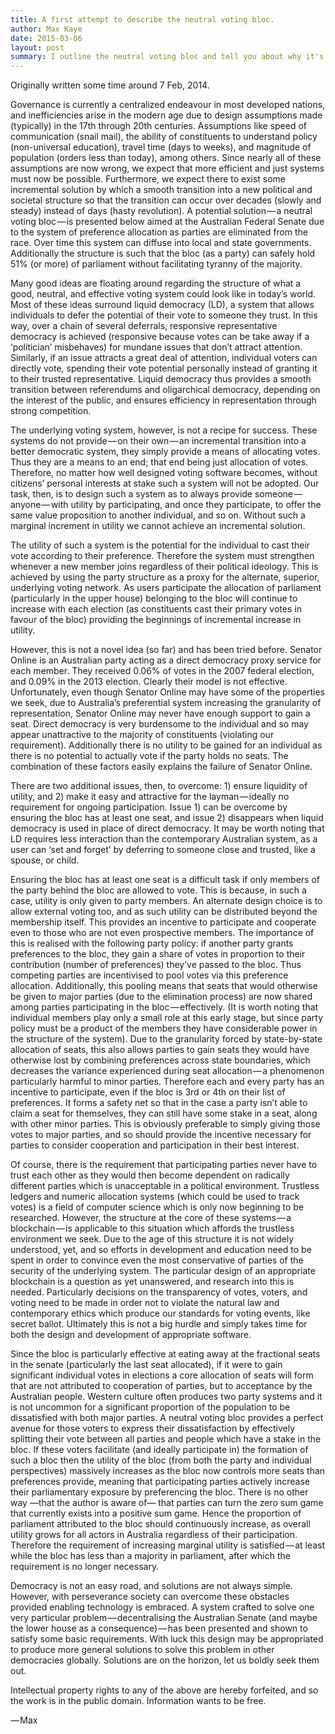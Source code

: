 ```yaml
---
title: A first attempt to describe the neutral voting bloc.
author: Max Kaye
date: 2015-03-06
layout: post
summary: I outline the neutral voting bloc and tell you about why it's awesome.
---
```


Originally written some time around 7 Feb, 2014.

Governance is currently a centralized endeavour in most developed nations, and inefficiencies arise in the modern age due to design assumptions made (typically) in the 17th through 20th centuries. Assumptions like speed of communication (snail mail), the ability of constituents to understand policy (non-universal education), travel time (days to weeks), and magnitude of population (orders less than today), among others. Since nearly all of these assumptions are now wrong, we expect that more efficient and just systems must now be possible. Furthermore, we expect there to exist some incremental solution by which a smooth transition into a new political and societal structure so that the transition can occur over decades (slowly and steady) instead of days (hasty revolution). A potential solution — a neutral voting bloc — is presented below aimed at the Australian Federal Senate due to the system of preference allocation as parties are eliminated from the race. Over time this system can diffuse into local and state governments. Additionally the structure is such that the bloc (as a party) can safely hold 51% (or more) of parliament without facilitating tyranny of the majority.

Many good ideas are floating around regarding the structure of what a good, neutral, and effective voting system could look like in today’s world. Most of these ideas surround liquid democracy (LD), a system that allows individuals to defer the potential of their vote to someone they trust. In this way, over a chain of several deferrals, responsive representative democracy is achieved (responsive because votes can be take away if a ‘politician’ misbehaves) for mundane issues that don’t attract attention. Similarly, if an issue attracts a great deal of attention, individual voters can directly vote, spending their vote potential personally instead of granting it to their trusted representative. Liquid democracy thus provides a smooth transition between referendums and oligarchical democracy, depending on the interest of the public, and ensures efficiency in representation through strong competition.

The underlying voting system, however, is not a recipe for success. These systems do not provide — on their own — an incremental transition into a better democratic system, they simply provide a means of allocating votes. Thus they are a means to an end; that end being just allocation of votes. Therefore, no matter how well designed voting software becomes, without citizens’ personal interests at stake such a system will not be adopted. Our task, then, is to design such a system as to always provide someone — anyone — with utility by participating, and once they participate, to offer the same value proposition to another individual, and so on. Without such a marginal increment in utility we cannot achieve an incremental solution.

The utility of such a system is the potential for the individual to cast their vote according to their preference. Therefore the system must strengthen whenever a new member joins regardless of their political ideology. This is achieved by using the party structure as a proxy for the alternate, superior, underlying voting network. As users participate the allocation of parliament (particularly in the upper house) belonging to the bloc will continue to increase with each election (as constituents cast their primary votes in favour of the bloc) providing the beginnings of incremental increase in utility. 

However, this is not a novel idea (so far) and has been tried before. Senator Online is an Australian party acting as a direct democracy proxy service for each member. They received 0.06% of votes in the 2007 federal election, and 0.09% in the 2013 election. Clearly their model is not effective. Unfortunately, even though Senator Online may have some of the properties we seek, due to Australia’s preferential system increasing the granularity of representation, Senator Online may never have enough support to gain a seat. Direct democracy is very burdensome to the individual and so may appear unattractive to the majority of constituents (violating our requirement). Additionally there is no utility to be gained for an individual as there is no potential to actually vote if the party holds no seats. The combination of these factors easily explains the failure of Senator Online.

There are two additional issues, then, to overcome: 1) ensure liquidity of utility, and 2) make it easy and attractive for the layman — ideally no requirement for ongoing participation. Issue 1) can be overcome by ensuring the bloc has at least one seat, and issue 2) disappears when liquid democracy is used in place of direct democracy. It may be worth noting that LD requires less interaction than the contemporary Australian system, as a user can ‘set and forget’ by deferring to someone close and trusted, like a spouse, or child.

Ensuring the bloc has at least one seat is a difficult task if only members of the party behind the bloc are allowed to vote. This is because, in such a case, utility is only given to party members. An alternate design choice is to allow external voting too, and as such utility can be distributed beyond the membership itself. This provides an incentive to participate and cooperate even to those who are not even prospective members. The importance of this is realised with the following party policy: if another party grants preferences to the bloc, they gain a share of votes in proportion to their contribution (number of preferences) they’ve passed to the bloc. Thus competing parties are incentivised to pool votes via this preference allocation. Additionally, this pooling means that seats that would otherwise be given to major parties (due to the elimination process) are now shared among parties participating in the bloc — effectively. (It is worth noting that individual members play only a small role at this early stage, but since party policy must be a product of the members they have considerable power in the structure of the system). Due to the granularity forced by state-by-state allocation of seats, this also allows parties to gain seats they would have otherwise lost by combining preferences across state boundaries, which decreases the variance experienced during seat allocation — a phenomenon particularly harmful to minor parties. Therefore each and every party has an incentive to participate, even if the bloc is 3rd or 4th on their list of preferences. It forms a safety net so that in the case a party isn’t able to claim a seat for themselves, they can still have some stake in a seat, along with other minor parties. This is obviously preferable to simply giving those votes to major parties, and so should provide the incentive necessary for parties to consider cooperation and participation in their best interest.

Of course, there is the requirement that participating parties never have to trust each other as they would then become dependent on radically different parties which is unacceptable in a political environment. Trustless ledgers and numeric allocation systems (which could be used to track votes) is a field of computer science which is only now beginning to be researched. However, the structure at the core of these systems — a blockchain — is applicable to this situation which affords the trustless environment we seek. Due to the age of this structure it is not widely understood, yet, and so efforts in development and education need to be spent in order to convince even the most conservative of parties of the security of the underlying system. The particular design of an appropriate blockchain is a question as yet unanswered, and research into this is needed. Particularly decisions on the transparency of votes, voters, and voting need to be made in order not to violate the natural law and contemporary ethics which produce our standards for voting events, like secret ballot. Ultimately this is not a big hurdle and simply takes time for both the design and development of appropriate software.

Since the bloc is particularly effective at eating away at the fractional seats in the senate (particularly the last seat allocated), if it were to gain significant individual votes in elections a core allocation of seats will form that are not attributed to cooperation of parties, but to acceptance by the Australian people. Western culture often produces two party systems and it is not uncommon for a significant proportion of the population to be dissatisfied with both major parties. A neutral voting bloc provides a perfect avenue for those voters to express their dissatisfaction by effectively splitting their vote between all parties and people which have a stake in the bloc. If these voters facilitate (and ideally participate in) the formation of such a bloc then the utility of the bloc (from both the party and individual perspectives) massively increases as the bloc now controls more seats than preferences provide, meaning that participating parties actively increase their parliamentary exposure by preferencing the bloc. There is no other way —that the author is aware of— that parties can turn the zero sum game that currently exists into a positive sum game. Hence the proportion of parliament attributed to the bloc should continuously increase, as overall utility grows for all actors in Australia regardless of their participation. Therefore the requirement of increasing marginal utility is satisfied — at least while the bloc has less than a majority in parliament, after which the requirement is no longer necessary.

Democracy is not an easy road, and solutions are not always simple. However, with perseverance society can overcome these obstacles provided enabling technology is embraced. A system crafted to solve one very particular problem — decentralising the Australian Senate (and maybe the lower house as a consequence) — has been presented and shown to satisfy some basic requirements. With luck this design may be appropriated to produce more general solutions to solve this problem in other democracies globally. Solutions are on the horizon, let us boldly seek them out.

Intellectual property rights to any of the above are hereby forfeited, and so the work is in the public domain. Information wants to be free. 

— Max
